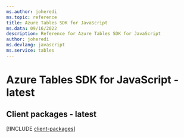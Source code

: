 ```yaml
---
ms.author: joheredi
ms.topic: reference
title: Azure Tables SDK for JavaScript
ms.data: 09/16/2022
description: Reference for Azure Tables SDK for JavaScript
author: joheredi
ms.devlang: javascript
ms.service: tables
---
```

# Azure Tables SDK for JavaScript - latest

## Client packages - latest
[!INCLUDE [client-packages](tables-client-index.md)]